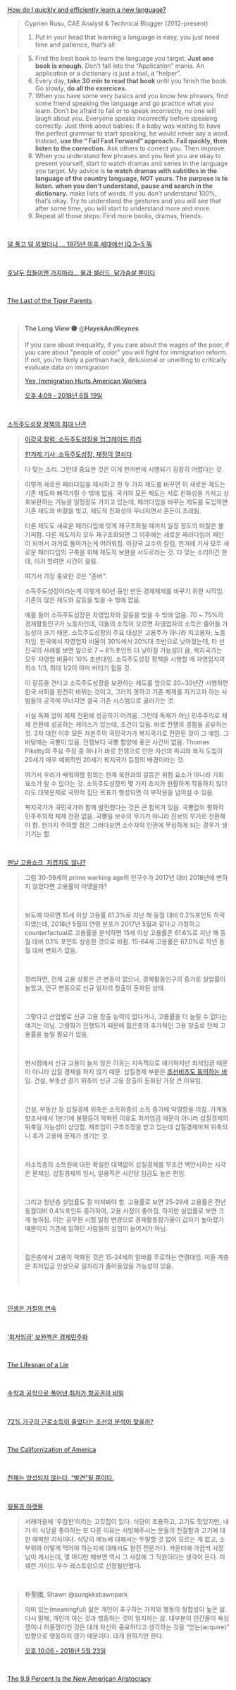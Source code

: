 

<br>



<br>



<br>



<br>



<br>



<br>



<br>

[How do I quickly and efficiently learn a new language?](https://www.quora.com/How-do-I-quickly-and-efficiently-learn-a-new-language/answer/Cyprien-Rusu?share=7f62dd5e&srid=XAfq)

> Cyprien Rusu, CAE Analyst & Technical Blogger (2012-present)
> 
>
> 1. Put in your head that learning a language is easy, you just need time and patience, that’s all



> 5. Find the best book to learn the language you target. **Just one book is enough.** Don’t fall into the “Application” mania. An application or a dictionary is just a tool, a “helper”.
> 6. Every day, **take 30 min to read that book** until you finish the book. Go slowly, **do all the exercices.**
> 7. When you have some very basics and you know few phrases, find some friend speaking the language and go practice what you learn. Don’t be afraid to fail or to speak incorrectly, no one will laugh about you. Everyone speaks incorrectly before speaking correctly. Just think about babies: If a baby was waiting to have the perfect grammar to start speaking, he would never say a word. Instead, **use the “ Fail Fast Forward” approach. Fail quickly, then listen to the correction.** Ask others to correct you. Then improve.
> 8. When you understand few phrases and you feel you are okay to present yourself, start to watch dramas and series in the language you target. My advice is **to watch dramas with subtitles in the language of the country language, NOT yours. The purpose is to listen. when you don’t understand, pause and search in the dictionary.** make lists of words. If you don’t understand 100%, that’s okay. Try to understand the gestures and you will see that after some time, you will start to understand more and more.
> 9. Repeat all those steps: Find more books, dramas, friends.



<br>

[덜 풀고 덜 외웠더니 … 1975년 이후 세대에선 IQ 3~5 뚝](http://news.joins.com/article/22740274)

<br>

[호날두 집들이엔 가지마라… 물과 샐러드, 닭가슴살 뿐이다](http://news.chosun.com/site/data/html_dir/2018/06/22/2018062200070.html)

<br>

[The Last of the Tiger Parents](https://www.nytimes.com/2018/06/22/opinion/sunday/asian-american-tiger-parents.html)

<br>

> **The Long View  ⚫️**‏ @**HayekAndKeynes**
>
> If you care about inequality, if you care about the wages of the poor, if you care about "people of color" you will fight for immigration reform.  If not, you're likely a partisan hack, delusional or unwilling to critically evaluate data on immigration
>
> [Yes, Immigration Hurts American Workers](https://www.politico.com/magazine/story/2016/09/trump-clinton-immigration-economy-unemployment-jobs-214216)
>
> [오후 4:09 - 2018년 6월 19일](https://twitter.com/HayekAndKeynes/status/1009211693048745986)

<br>

[소득주도성장 정책의 최대 난관](http://sovidence.tistory.com/957)

> [이강국 칼럼: 소득주도성장을 업그레이드 하라](http://www.hani.co.kr/arti/opinion/column/849598.html). 
>
> [한겨레 기사: 소득주도성장, 재정이 열쇠다](http://www.hani.co.kr/arti/economy/economy_general/849651.html?_fr=mt2). 
>
> 다 맞는 소리. 그런데 중요한 것은 이게 한꺼번에 시행되기 굉장히 어렵다는 것. 

> 이렇게 새로운 패러다임을 제시하고 한 두 가지 제도를 바꾸면 이 새로운 제도는 기존 제도와 삐걱거릴 수 밖에 없음. 국가의 모든 제도는 서로 친화성을 가지고 상호보완하는 기능을 일정정도 가지고 있는데, 패러다임을 바꾸는 제도를 도입하면 기존 제도와 마찰을 빚고, 제도적 친화성이 무너지면서 혼돈이 초래됨. 
>
> 다른 제도도 새로운 패러다임에 맞게 재구조화될 때까지 일정 정도의 마찰은 불가피함. 다른 제도까지 모두 재구조화되면 그 이후에는 새로운 패러다임이 메인이 되어서 과거로 돌아가는게 어려워짐. 이강국 교수의 칼럼, 한겨레 기사 모두 새로운 패러다임의 구축을 위해 제도적 보완을 서두르라는 것. 다 맞는 소리이긴 한데, 이거 할려면 시간이 걸림. 
>
> 여기서 가장 중요한 것은 "존버". 

> 소득주도성장이라는게 이렇게 60년 동안 만든 경제체제를 바꾸기 위한 시작임. 기존의 많은 제도와 갈등을 빚을 수 밖에 없음. 
>
> 예를 들어 소득주도성장은 자영업자와 갈등을 빚을 수 밖에 없음. 70 ~ 75%의 경제활동인구가 노동자인데, 이들의 소득이 오르면 자영업자의 소득은 줄어들 가능성이 크기 때문. 소득주도성장의 주요 대상은 고용주가 아니라 피고용자, 노동자임. 한국에서 자영업자 비율이 30%에서 20%대 초반으로 낮아졌는데, 타 선진국의 사례를 보면 앞으로 7 ~ 8%포인트 더 낮아질 가능성이 큼. 복지국가는 모두 자영업 비율이 10% 초반대임. 소득주도성장 정책을 시행할 때 자영업자의 최소 1/3, 최대 1/2이 아마 버티기 힘들 것.   
>
> 이 갈등을 견디고 소득주도성장을 보완하는 제도를 앞으로 20~30년간 시행하면 한국 사회를 완전히 바뀌는 것이고, 그러지 못하고 기존 체제를 지키고자 하는 사람들의 공격에 무너지면 결국 기존 시스템으로 굴러가는 것. 

> 사실 독재 없이 체제 전환에 성공하기 어려움. 그런데 독재가 아닌 민주주의로 체제 전환에 성공하는 케이스가 있는데, 조건이 있음. 바로 전쟁의 경험을 공유하는 것. 2차 대전 이후 모든 자본주의 국민국가가 복지국가로 전환된 것이 그 예임. 그 바탕에는 국뽕이 있음. 전쟁보다 국뽕 함양에 좋은 사건이 없음. Thomas Piketty의 주요 주장 중 하나가 바로 전쟁으로 인한 자산의 파괴와 복지 도입이 20세기 매우 예외적인 20세기 복지국가 등장의 배경이라는 것. 
>
> 여기서 우리가 배워야할 함의는 현재 북한과의 갈등은 위험 요소가 아니라 기회 요소가 될 수 있다는 것. 소득주도성장의 몇 가지 조치가 원활하게 작동하지 않더라도 대북문제로 국민적 집단 목표가 형성되면 이 부작용을 넘어설 수 있음. 
>
> 복지국가가 국민국가와 함께 발전했다는 것은 큰 함의가 있음. 국뽕없이 평화적 민주주의적 체제 전환 없음. 국뽕을 보수의 무기가 아니라 진보의 무기로 전환해야 함. 한가지 주의할 점은 그러다보면 소수자의 인권에 무심하게 되는 경우가 생기기는 함. 





<br>

[맨날 고용쇼크, 지겹지도 않나?](http://sovidence.tistory.com/956)

>그럼 30-59세의 prime working age의 인구수가 2017년 대비 2018년에 변하지 않았다면 고용률이 어땠을까? 
>
><br>
>
>보도에 따르면 15세 이상 고용률 61.3%로 지난 해 동월 대비 0.2%포인트 하락하였는데, 2018년 5월의 연령 분포가 2017년 5월과 같다고 가정하고 counterfactual로 고용률을 분석하면 15세 이상 고용률은 61.6%로 지난 해 동월 대비 0.1% 포인트 상승한 것으로 바뀜. 15-64세 고용률은 67.0%로 작년 동월 대비 변화가 없음. 
>
><br>
>
>정리하면, 전체 고용 상황은 큰 변동이 없으나, 경제활동인구의 증가로 실업률이 늘었고, 인구 변동으로 신규 일자리 창출이 둔화된 상태. 
>
><br>
>
>그렇다고 산업별로 신규 고용 창출 능력이 없다거나, 고용률을 더 늘릴 수 없다는 얘기는 아님. 고령화가 진행되기 때문에 젊은층의 추가적인 고용 창출로 전체 고용률을 높일 필요가 있음. 
>
><br>
>
>현시점에서 신규 고용이 늘지 않은 이유는 지속적으로 얘기하지만 최저임금 때문이 아니라 삽질 경제를 하지 않기 때문. 삽질경제 부분은 [조선비즈도 동의하는 바](http://biz.chosun.com/site/data/html_dir/2018/06/15/2018061500788.html)임. 건설, 부동산 경기 위축이 신규 고용 창출이 둔화된 가장 큰 이유임. 
>
><br>
>
>건설, 부동산 등 삽질경제 위축은 소득하층의 소득 증가에 악영향을 끼침. 가계동향조사에서 1분기에 불평등이 악화된 이유도 최저임금 때문이 아니라 삽질경제의 위축일 가능성이 상당함. 제조업이 구조조정을 받고 있는데 삽질경제마져 위축되니 추가 고용에 문제가 생기는 것. 
>
><br>
>
>저소득층의 소득원에 대한 확실한 대책없이 삽질경제를 무조건 백안시하는 시각은 문제임. 삽질경제의 임시, 일용직은 시간당 임금도 높은 편임.  
>
><br>
>
>그리고 청년층 실업률도 잘 따져봐야 함. 고용률로 보면 25-29세 고용률은 전년 동월대비 0.4%포인트 증가하여, 고용 사정이 좋아짐. 하지만 실업률로 보면 크게 높아짐. 이는 공무원 시험 일정 변경으로 경제활동참가율이 갑자기 높아졌기 때문이지 기존에 일하던 사람들의 실업이 늘어서가 아님.  
>
><br>
>
>젊은층에서 고용이 악화된 것은 15-24세의 알바를 주로하는 연령대임. 이들 계층은 최저임금 인상으로 일자리가 줄어들었을 가능성이 있음. 
>
><br>

<br>

[인생은 거절의 연속](http://www.thestartupbible.com/2018/06/life-is-a-continutation-of-rejections.html)

<br>

[‘최저임금’ 보완책은 경제민주화](http://news.khan.co.kr/kh_news/khan_art_view.html?artid=201806122201005&code=990308)

<br>

[The Lifespan of a Lie](https://medium.com/s/trustissues/the-lifespan-of-a-lie-d869212b1f62)

<br>

[수학과 공학으로 풀어낸 최저가 항공권의 비밀](http://www.sisain.co.kr/?mod=news&act=articleView&idxno=31961)

<br>

[72% 가구의 근로소득이 줄었다는 조선의 분석이 맞을까?]( http://sovidence.tistory.com/950) 

<br>

[The Californization of America](https://www.nytimes.com/2018/06/02/opinion/sunday/california-progressive-politics.html)

<br>

[천재는 양성되지 않는다. “발견”될 뿐이다.](https://cfr0g.wordpress.com/2018/05/31/%EC%B2%9C%EC%9E%AC%EB%8A%94-%EC%96%91%EC%84%B1%EB%90%98%EC%A7%80-%EC%95%8A%EB%8A%94%EB%8B%A4-%EB%B0%9C%EA%B2%AC%EB%90%A0-%EB%BF%90%EC%9D%B4%EB%8B%A4/)

<br>

[윗물과 아랫물](http://www.thestartupbible.com/2018/05/what-you-do-and-say-is-what-your-employees-will-do-and-say.html)

> 서래마을에 ‘우참판’이라는 고깃집이 있다. 식당이 조용하고, 고기도 맛있지만, 내가 이 식당을 좋아하는 또 다른 이유는 서빙해주시는 분들의 친절함과 고기에 대한 해박한 지식이다. 식당의 메뉴에 대해서는 두말할 것 없이 모르는 게 없고, 소 부위와 어떻게 먹어야 하는지에 대해서도 완전 전문가다. 카운터에 가끔씩 사장님이 계시는데, 몇 마디만 해보면 역시 그 사장에 그 직원이라는 생각이 든다. 미쉐린 가이드 우수 레스토랑으로 선정될만했다.

<br>

> 朴聖國, Shawn @sungkkshawnpark
>
> 의미 있는(meaningful) 삶은 개인이 추구하는 가치와 행동의 정합성이 높은 삶. 다시 말해, 개인이 아는 것과 행동하는 것이 일치하는 삶. 대부분의 인간들이 욕심쟁이나 허풍쟁이인 것은 대개 자신이 중요하다고 생각하는 것을 “얻는(acquire)” 방향으로 행동하지 않기 때문이다. 대개 원하기만 한다.
>
> [오후 10:06 - 2018년 5월 23일](https://twitter.com/sungkkshawnpark/status/999517040011456512)

<br>

[The 9.9 Percent Is the New American Aristocracy](https://www.theatlantic.com/magazine/archive/2018/06/the-birth-of-a-new-american-aristocracy/559130/)

<br>

[Die like a dog](https://aeon.co/essays/why-do-we-give-dogs-a-better-death-than-we-give-ourselves)

<br>

> Rinae @adhrinae
>
> 이직이나 구직 시 좋은 기회가 자신에게 오지 않는다고 한탄하기 쉽다. 솔직히 좋은 기회가 주어지는 것은 운이 많이 작용한다고 생각한다. 하지만 우연히라도 기회가 왔을때 냉큼 잡을 수 있으려면 자신이 그 기회를 거머쥘 실력을 가지고 있어야 한다.
>
> [오후 9:27 - 2018년 5월 18일](https://twitter.com/adhrinae/status/997695091924918274)

<br>

[비슷하면서 다른](http://www.thestartupbible.com/2018/05/they-all-look-the-same-but-some-are-different.html)

<br>

[J노믹스와 한국의 새로운 정책 어젠다 「Joseph E. Stiglitz (2001년 노벨경제학상 수상) 기고문」](http://www.kiet.re.kr/kiet_web/?sub_num=650&state=view&idx=6600)

<br>

> 안희종 @heejongahn
>
> 회사 가치에 Focus on Impact 라는 항목이 있는데 회사 바깥에서도 적용하기 좋은 기준. 말이나 행동을 하기전에 내가 이걸로 이루고 싶은 결과, 만들고 싶은 변화가 뭔지 잠시 생각해본다. 그럼 에너지를 쏟을 더 나은 방향이 떠오를 때도, 사실 가만 있는게 더 나은 상황임을 깨달을 때도 많다.
>
> [오후 6:04 - 2018년 5월 14일](https://twitter.com/heejongahn/status/996194455282581504)

<br>

[The path from social origins to top jobs: social reproduction via education*](https://onlinelibrary.wiley.com/doi/full/10.1111/1468-4446.12314)

> Abstract
> This paper provides a comprehensive account of the way in which cognitive and educational attainment mediate the link between social origins and elite social class destinations in mid‐life. Using the 1970 British Cohort Study (BCS70), we assess the roles of a range of pathways through which educational advantage may lead to occupational attainment: cognitive development; private and selective secondary schools; school level qualifications; and higher education, including institution and field of study. Whereas past research has shown a residual direct effect of social origins on class destinations, we find that, once a sufficiently detailed picture of educational attainment is taken into account, education fully explains the link between social origins and top social class destinations. In contrast, the gap between men and women in achieving top social class positions is in no part accounted for by education.

<br>

[평화체제가 자리잡히면 오히려 통일이 얼마나 먼 일인지 느끼게 될 터.](https://twitter.com/flyhendrixfly_/status/995656210211717120)

> 헨집사, a.k.a. 헨드릭스씨  🎗@flyhendrixfly_
>
> 북조선이 정치체제전환이나 통일을 급격한 시일에 시도하지 않을 것이다. 김정은은 권좌를 지키고 싶고, 자본주의가 주는 ‘해방성’을 순치시켜 중국이나 베트남 수준에서 관리하고 싶을 것이다. 통일 걱정은 쓸데 없는 걱정. 평화체제가 자리잡히면 오히려 통일이 얼마나 먼 일인지 느끼게 될 터.
>
> 헨집사, a.k.a. 헨드릭스씨  🎗@flyhendrixfly_
>
> 북한은 산업화를 해야 할 것이고 인프라투자와 생산성이 떨어진 한국 제조업의 연명을 위한 투자가 이어질 것이다. 10년, 길게는 20년 경협효과가 제조업을 연명시킬 것이다. 그 시기 내버려 둔다고 제조업의 고도화나 실리콘밸리 같은 혁신창업이 벌어지진 않을 것이다. 마약중독은 결국 패망이다.
>
> 헨집사, a.k.a. 헨드릭스씨  🎗@flyhendrixfly_
>
> 나는 통일과 북조선을 걱정하기보다는, 이쪽이고 저쪽이고 지속가능한 사회와 경제, 산업에 대한 이야기에 집중할 생각이다. 세계의 공장인 중국, 공장의 공장인 독일-일본, 없던 공장도 만들었다 없애도 되는 미국. 한국의 선택지는 어디가 가까워야 할까? 트럼프와 김정은 고민 말고도 할 게 많다.

<br>

[‘탈추격형 혁신시스템’](https://twitter.com/flyhendrixfly_/status/995653498619351041)

> 헨집사, a.k.a. 헨드릭스씨  🎗@flyhendrixfly_
>
> 학종 대신 수능, 추천채용 대신 공채 필기시험. 이게 한국사회의 구성원이 바라는 공정함이다. 다목적으로 활용할 수 있는 일반적으로 유능한 인재를 대학과 기업이 뽑을 수 있고, 무탈하다. 단, 이럴수록 정점 바깥의 사람들에게 기회는 더욱이 열리지 않는다. 
>
> http://m.news.naver.com/read.nhn?aid=0002409655&oid=028&sid1=101
>
> 헨집사, a.k.a. 헨드릭스씨  🎗@flyhendrixfly_
>
> 공정과 평등은 다르다. 평등은 일정 부분 공정을 해치기도 하며, 공존을 모색할 경우 공정과 평등 모두를 제약할 수 있다. 쉽게 말하면 양보와 합의라는 객관적이지 않고 ‘간주관적’인 과정을 거쳐야 한다. 한국은 단판 승부와 즉결 심판을 선호할 지언정 조정을 통한 양보와 합의를 원치 않는다.
>
> 헨집사, a.k.a. 헨드릭스씨  🎗@flyhendrixfly_
>
> 급속도로 변화하는 사회는 단일한 기준으로 일률적으로 사람을 재단하는 것의 한계를 지속적으로 드러내는 중이다. 취업시장의 공채는 수급의 미스매칭을 만들어 낸다. 그러나 손대기 어려울 것이다. 우리는 여전히 사농공상의 시대의 우열기준을 놓지 못하고 조금 덜 유능한 사람을 믿지 않는다.
>
> 헨집사, a.k.a. 헨드릭스씨  🎗@flyhendrixfly_
>
> 산업정책론의 개념으로 하면, 공채와 스펙 + 인적성검사는 ‘추격형 혁신시스템’에만 맞는 방식이다. 선두 기업이나 국가의 설계나 정책을 모방하고 생산성을 극대화시켜 싼 가격으로 많이 팔려면, 빨리 외우고 빨리 습득해 선배가 하는 일을 2배 속도로 할 수 있는 머리 좋은 신입사원이 필요해진다.
>
> 헨집사, a.k.a. 헨드릭스씨  🎗@flyhendrixfly_
>
> 그러나 따라잡는 게 아니라, 따라 잡히지 않기 위해 고도화시키고 부가가치를 만드는 ‘탈추격형 혁신시스템’이라는 관점에서 보면, 직무 이해도와 명민한 판단 능력 등을 가지고 이런저런 경험이 곧 지식티 되는 이들이 필요하게 된다. 공채는 맞지 않는 옷. 공채를 해야하면 효율/효과가 떨어진다.
>
> 헨집사, a.k.a. 헨드릭스씨  🎗@flyhendrixfly_
>
> 나는 기초소양이라는 것은 분명히 있다고 생각하고 가능하면 그것들을 평가해서 채용하는 게 맞다고는 보는 사람이다. 단, 그 기준이 직무마다 다르기 때문에 다른 방식의 Job Description을 가지고 지원자에게 작용해야 한다고 봐야 하는데, 신입사원 공채는 그런 직무역량을 세세히 평가하지 못한다.
>
> 



<br>

[Be adaptive through trial and error.](https://twitter.com/hubris2020/status/995579521792294912)

> 김동조 @hubris2020
>
> 나의 13,000번째 트윗은 레이 달리오의 <Principles>의 수많은 원칙 중에서 내가 고른 10개의 원칙에 대한 나의 생각이다. 1. Be radically open-minded. 최선을 다해서 과격할 정도로 열린 마음이 되어야 한다. 배움과 변화를 위해서라면 누구에게든 무엇에게든 언제든 마음을 열지 않으면 안 된다.
>
> 김동조 @hubris2020
>
> 2. Be adaptive through trial and error. 인간은 잘못할 수 있다. 하지만 잘못이 실패가 되지 않은 유일한 방법은 잘못에서 다음 성공의 단서를 얻는 것이다. 그러기 위해서는 원칙을 만들고, 원칙을 사수하고, 원칙을 보수하는 프로세스를 만들어야 한다. 시행착오가 곧 진화인 것이다.
>
> 김동조 @hubris2020
>
> 3. In order to gain strength one has to push one's limit, which is painful. 힘을 얻기 위해서는 자신의 한계를 넘어서야 하는 것이 자연법칙이다. 시험을 거치지 않으면 전문가가 될 수 없는 것도 같은 이치다. 링에 서지 않으면 복서가 될 수 없고 딜레땅뜨는 영원히 띨레땅뜨일 뿐이다.
>
> 김동조 @hubris2020
>
> 4. Don't confuse goals with desires. 누구나 욕구를 가지지만 누구나 목표를 가질 수 있는 것은 아니다. 욕망에 이르는 방법은 하나 뿐이지만 목표에 도달하는 방법은 여러가지다. 행복은 인간의 삶의 원칙이 될 수 없다. 행복은 일관적이지 않기 때문에 행복이 목표가 되면 비틀거리게 된다.
>
> 김동조 @hubris2020
>
> 5. Don't avoid confronting problems. Once you identify a problem, don't tolerate it. 현실을 쉽게 바꿀 수 없다고 생각할 때 인간은 현실에서 파급된 문제를 외면해 버린다. 그렇게 문제를 외면하면 현실은 영원히 시궁창이다. 문제를 정면으로 응시하라. 무엇인지 알아차렸다면 참지 마라.
>
> 김동조 @hubris2020
>
> 6. Don't worry about looking good, worry about achieving your goal. 이런 질문을 하면 다른 사람이 당신을 어떻게 볼지 신경쓰지 마라. 모르는 게 쪽팔린 게 아니라 모르는 걸 알지 못하는 것 그리고 모르면서 묻지 않는 것이 쪽팔린 것이다. 다시 질문. 당신이 당면한 목표는 지금 무엇인가.

<br>

[How to make a carbon pricing system work](https://www.ft.com/content/2d9490f2-1291-11e8-a765-993b2440bd73)

<br>

[Talent vs Luck: the role of randomness in success and failure](https://arxiv.org/abs/1802.07068)

<br>

[Better Pay Now](https://www.nytimes.com/2013/12/02/opinion/krugman-better-pay-now.html)

<br>

[스트레스를 줄이는 과학적인 방법](https://twitter.com/mindlife_/status/993821544479580160/)

<br>

> Mindlife  @mindlife_
>
> 스트레스를 줄이는 과학적인 방법
> 1 자기애를 가져라
> 2 큰그림을 기억하라
> 3 Routines을 만들어라
> 4 자신이 재미있어 하는것을10분씩 꼭 하라
> 5 할일목록에 어디서와 언제를 추가하라
> 6 특정상황에 대한 구체적인 계획을 세워라
> 7 자신의 성과를 Get-Better Mind로 보라
> 8 이미 이룬것에 대해 생각하라
>
> 

<br>

[지금이 아니면 안돼 (Now or Never)](https://daesan.com/2018/05/now-or-never)

> 꽤 오랜 시간 동안 관찰하고 고민한 결과 나는 그것이 “지금이 아니면 안돼” 즉 “Now or Never” 의 상황이라는 결론을 내렸다.

<br>

[A Population That Pollutes Itself Into Extinction (and It’s Not Us)](https://www.nytimes.com/2018/04/30/science/microbes-ecological-suicide.html)

<br>

[The new communists](https://www.politico.eu/article/new-communists-hungary-poland-viktor-orban-jaroslaw-kaczynski/)

<br>

[Personal Branding Pecha Kucha Style!](https://www.slideshare.net/psterlacci/personal-branding-pecha-kucha-style)

<br>



[By law, women in Germany can now find out what their male peers are earning](https://work.qz.com/1171514/by-law-women-in-germany-can-now-find-out-what-their-male-peers-are-earning/)



<br>



[United States military deployments](https://en.wikipedia.org/wiki/United_States_military_deployments)



<br>

>씩씩한 승달이 @337cre
>
>매력의 ‘매’자는 도깨비 매(魅)자로, 매력은 단지 예쁜 것이 아니다. 여러 결점이 있음에도 불구하고 도깨비에 홀린듯, 마법에 걸린듯, 비이성적인 힘에 의해 이유없이 사람을 끌어당기는 힘이다. 현대인에게 매력은 생존의 필살기가 되고있다.
>
>[오전 2:35 - 2018년 4월 11일](https://twitter.com/337cre/status/984002039217885184/photo/1)
>
>매력은 1) 자기만의 특출한 장점이 하나라도 있을때 2) 친근하고 귀여울때 3) 반전이 있을때 4) 능숙한 밀당이 있을때 발생한다고.
>
>하여간 자신만의 차별점, 흔히 USP(unique selling proposition)로 사람들을 무장해제(?) 시켜야....
>그래서 단점을 보완할 생각말고 장점(매력)을 키울 생각을 해라... 는 결론이.



<br>

> Hyun-woo Park @lqez
>
> 사람들이 어렵다고 말하는 것들의 대부분은 이해하려는 노력 그 자체가 없는 경우다. 아무 노력도 없이 그저, 앉아만 있는 것으로 성장하기를 바란다.
>
> [오전 10:16 - 2018년 4월 6일](https://twitter.com/lqez/status/982306085578002432)

<br>

[Resistance Is Futile. To Change Habits, Try Replacement Instead.](https://www.nytimes.com/2018/03/19/your-money/resistance-is-futile-to-change-habits-try-replacement-instead.html)

<br>

[The 25 most popular icebreaker questions based on four years of data](https://m.signalvnoise.com/the-25-most-popular-icebreaker-questions-based-on-four-years-of-data-893df9b27531)

<br>